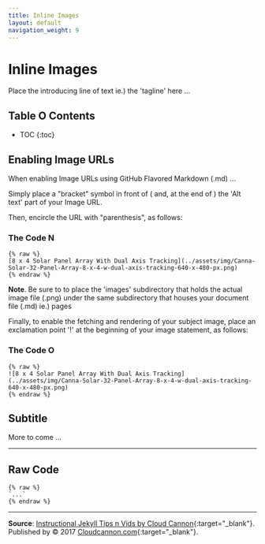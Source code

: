 ```yaml
---
title: Inline Images
layout: default
navigation_weight: 9
---
```

# Inline Images

Place the introducing line of text ie.) the 'tagline' here ...

## Table O Contents

- TOC
{:toc}

## Enabling Image URLs

When enabling Image URLs using GitHub Flavored Markdown (.md) ...

Simply place a "bracket" symbol in front of ( and, at the end of ) the 'Alt text' part of your Image URL.

Then, encircle the URL with "parenthesis", as follows:

### The Code N

```liquid
{% raw %}
[8 x 4 Solar Panel Array With Dual Axis Tracking](../assets/img/Canna-Solar-32-Panel-Array-8-x-4-w-dual-axis-tracking-640-x-480-px.png)
{% endraw %}
```

**Note**. Be sure to to place the 'images' subdirectory that holds the actual image file (.png) under the same subdirectory that houses your document file (.md) ie.) pages

Finally, to enable the fetching and rendering of your subject image, place an exclamation point '!' at the beginning of your image statement, as follows:

### The Code O

```liquid
{% raw %}
![8 x 4 Solar Panel Array With Dual Axis Tracking](../assets/img/Canna-Solar-32-Panel-Array-8-x-4-w-dual-axis-tracking-640-x-480-px.png)
{% endraw %}
```

## Subtitle

More to come ...

***

## Raw Code

```liquid
{% raw %}
`...`
{% endraw %}
```

***

**Source**: [Instructional Jekyll Tips n Vids by Cloud Cannon](https://learn.cloudcannon.com/){:target="_blank"}. Published by © 2017 [Cloudcannon.com](https://www.cloudcannon.com){:target="_blank"}.